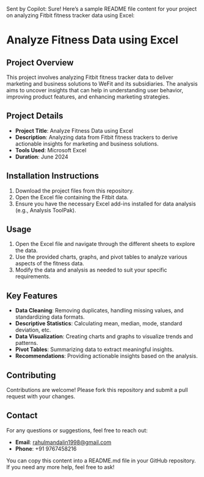 Sent by Copilot:
Sure! Here’s a sample README file content for your project on analyzing Fitbit fitness tracker data using Excel:

# Analyze Fitness Data using Excel

## Project Overview
This project involves analyzing Fitbit fitness tracker data to deliver marketing and business solutions to WeFit and its subsidiaries. The analysis aims to uncover insights that can help in understanding user behavior, improving product features, and enhancing marketing strategies.

## Project Details
- **Project Title**: Analyze Fitness Data using Excel
- **Description**: Analyzing data from Fitbit fitness trackers to derive actionable insights for marketing and business solutions.
- **Tools Used**: Microsoft Excel
- **Duration**: June 2024

## Installation Instructions
1. Download the project files from this repository.
2. Open the Excel file containing the Fitbit data.
3. Ensure you have the necessary Excel add-ins installed for data analysis (e.g., Analysis ToolPak).

## Usage
1. Open the Excel file and navigate through the different sheets to explore the data.
2. Use the provided charts, graphs, and pivot tables to analyze various aspects of the fitness data.
3. Modify the data and analysis as needed to suit your specific requirements.

## Key Features
- **Data Cleaning**: Removing duplicates, handling missing values, and standardizing data formats.
- **Descriptive Statistics**: Calculating mean, median, mode, standard deviation, etc.
- **Data Visualization**: Creating charts and graphs to visualize trends and patterns.
- **Pivot Tables**: Summarizing data to extract meaningful insights.
- **Recommendations**: Providing actionable insights based on the analysis.

## Contributing
Contributions are welcome! Please fork this repository and submit a pull request with your changes.

## Contact
For any questions or suggestions, feel free to reach out:
- **Email**: rahulmandalin1998@gmail.com
- **Phone**: +91 9767458216

You can copy this content into a README.md file in your GitHub repository. If you need any more help, feel free to ask!
